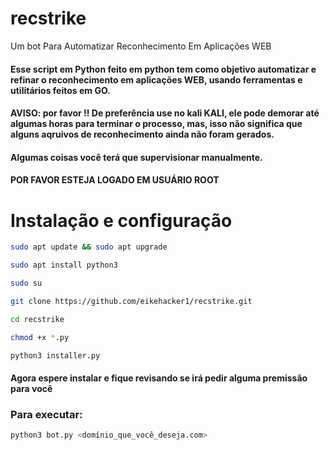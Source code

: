# recstrike
Um bot Para Automatizar Reconhecimento Em Aplicações WEB 

#### Esse script em Python feito em python tem como objetivo automatizar e refinar o reconhecimento em aplicações WEB, usando ferramentas e utilitários feitos em GO.
#### AVISO: por favor !! De preferência use no kali KALI, ele pode demorar até algumas horas para terminar o processo, mas, isso não significa que alguns aqruivos de reconhecimento ainda não foram gerados.
#### Algumas coisas você terá que supervisionar manualmente.
#### POR FAVOR ESTEJA LOGADO EM USUÁRIO ROOT

# Instalação e configuração
```bash
sudo apt update && sudo apt upgrade
```
```bash
sudo apt install python3
```
```bash
sudo su
```
```bash
git clone https://github.com/eikehacker1/recstrike.git
```
```bash
cd recstrike 
```
```bash
chmod +x *.py  
```
```bash
python3 installer.py
```
#### Agora espere instalar e fique revisando se irá pedir alguma premissão para você

### Para executar:
``` bash
python3 bot.py <domínio_que_você_deseja.com>
```
